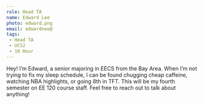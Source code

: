 ```yaml
---
role: Head TA
name: Edward Lee
photo: edward.png
email: edwardneo@
tags:
 - Head TA
 - UCS2
 - 10 Hour
---
```

Hey! I’m Edward, a senior majoring in EECS from the Bay Area. When I’m not trying to fix my sleep schedule, I can be found chugging cheap caffeine, watching NBA highlights, or going 8th in TFT. This will be my fourth semester on EE 120 course staff. Feel free to reach out to talk about anything!